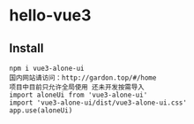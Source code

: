 # hello-vue3

## Install
```
npm i vue3-alone-ui
国内网站请访问：http://gardon.top/#/home
项目中目前只允许全局使用 还未开发按需导入
import aloneUi from 'vue3-alone-ui'
import 'vue3-alone-ui/dist/vue3-alone-ui.css'
app.use(aloneUi)
```
